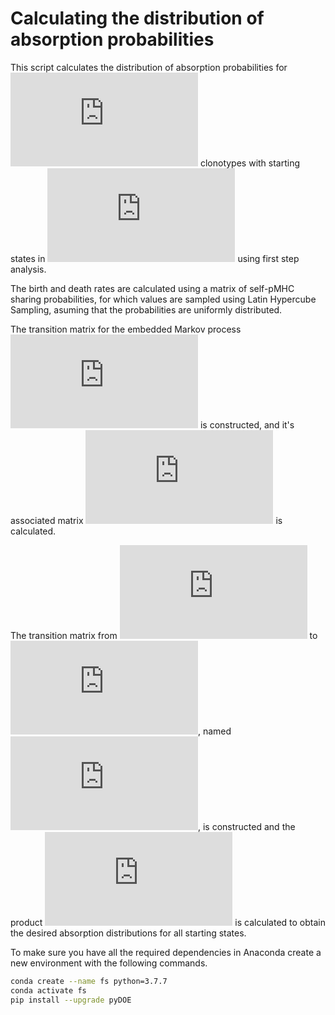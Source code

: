 # Calculating the distribution of absorption probabilities

This script calculates the distribution of absorption probabilities for ![equation](https://latex.codecogs.com/svg.latex?%5Ceta) clonotypes with starting states in ![equation](https://latex.codecogs.com/svg.latex?%5Cmathcal%7BA%7D%5E%7B0%7D) using first step analysis.

The birth and death rates are calculated using a matrix of self-pMHC sharing probabilities, for which values are sampled using Latin Hypercube Sampling, asuming that the probabilities are uniformly distributed.

The transition matrix for the embedded Markov process ![equation](https://latex.codecogs.com/svg.latex?%5Cmathbf%7BP%7D) is constructed, and it's associated matrix ![equation](https://latex.codecogs.com/svg.latex?%5Cmathbf%7BW%7D%3D%5Cleft%28%5Cmathbf%7BI%7D-%5Cmathbf%7BP%7D%20%5Cright%29%5E%7B-1%7D) is calculated.

The transition matrix from ![equation](https://latex.codecogs.com/svg.latex?%5Cmathcal%7BA%7D%5E%7B0%7D) to ![equation](https://latex.codecogs.com/svg.latex?%5Cmathcal%7BA%7D%5E%7B1%7D), named ![equation](https://latex.codecogs.com/svg.latex?%5Cmathbf%7BR%7D), is constructed and the product ![equation](https://latex.codecogs.com/svg.latex?%5Cmathbf%7BW%7D%5Cmathbf%7BR%7D) is calculated to obtain the desired absorption distributions for all starting states.

To make sure you have all the required dependencies in Anaconda create a new environment with the following commands.

```bash
conda create --name fs python=3.7.7
conda activate fs
pip install --upgrade pyDOE
```

